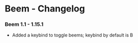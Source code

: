 # Beem - Changelog

### Beem 1.1 - 1.15.1

- Added a keybind to toggle beems; keybind by default is B
